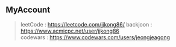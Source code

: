 ## MyAccount

> leetCode : <https://leetcode.com/jjkong86/> 
> backjoon : <https://www.acmicpc.net/user/jjkong86>  
> codewars : <https://www.codewars.com/users/jeongjeagong>  



